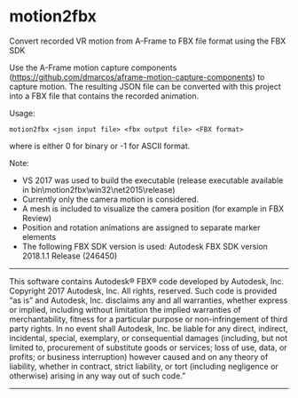# motion2fbx
Convert recorded VR motion from A-Frame to FBX file format using the FBX SDK

Use the A-Frame motion capture components (https://github.com/dmarcos/aframe-motion-capture-components) to capture motion. The resulting JSON file can be converted with this project into a FBX file that contains the recorded animation.

Usage: 
```
motion2fbx <json input file> <fbx output file> <FBX format>
```
where <FBX format> is either 0 for binary or -1 for ASCII format.

Note:
- VS 2017 was used to build the executable (release executable available in bin\motion2fbx\win32\net2015\release)
- Currently only the camera motion is considered.
- A mesh is included to visualize the camera position (for example in FBX Review)
- Position and rotation animations are assigned to separate marker elements
- The following FBX SDK version is used: Autodesk FBX SDK version 2018.1.1 Release (246450)

*******************************************************************************************************************************************

This software contains Autodesk® FBX® code developed by Autodesk, Inc. Copyright 2017 Autodesk, Inc. All rights, reserved. Such code is provided “as is” and Autodesk, Inc. disclaims any and all warranties, whether express or implied, including without limitation the implied warranties of merchantability, fitness for a particular purpose or non-infringement of third party rights. In no event shall Autodesk, Inc. be liable for any direct, indirect, incidental, special, exemplary, or consequential damages (including, but not limited to, procurement of substitute goods or services; loss of use, data, or profits; or business interruption) however caused and on any theory of liability, whether in contract, strict liability, or tort (including negligence or otherwise) arising in any way out of such code.”

*******************************************************************************************************************************************
